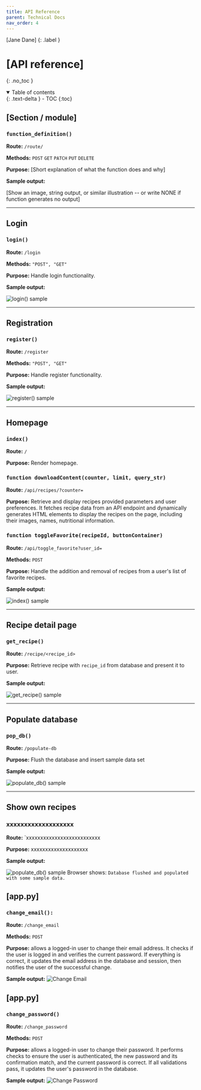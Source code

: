 ```yaml
---
title: API Reference
parent: Technical Docs
nav_order: 4
---
```


[Jane Dane]
{: .label }

# [API reference]
{: .no_toc }

<details open markdown="block">
  <summary>
    Table of contents
  </summary>
  {: .text-delta }
- TOC
{:toc}
</details>

## [Section / module]

### `function_definition()`

**Route:** `/route/`

**Methods:** `POST` `GET` `PATCH` `PUT` `DELETE`

**Purpose:** [Short explanation of what the function does and why]

**Sample output:**

[Show an image, string output, or similar illustration -- or write NONE if function generates no output]

---

##  Login

### `login()`

**Route:** `/login`

**Methods:** `"POST", "GET"`

**Purpose:** Handle login functionality.

**Sample output:**

![login() sample](../assets/images/login.png)



---
##  Registration

### `register()`

**Route:** `/register`

**Methods:** `"POST", "GET"`

**Purpose:** Handle register functionality.

**Sample output:**

![register() sample](../assets/images/register.png)

---
##  Homepage
### `index()`

**Route:** `/`

**Purpose:** Render homepage.

### `function downloadContent(counter, limit, query_str)`

**Route:** `/api/recipes/?counter=`

**Purpose:** Retrieve and display recipes provided parameters and user preferences. It fetches recipe data from an API 
endpoint and dynamically generates HTML elements to display the recipes on the page, including their images, names, 
nutritional information.

### `function toggleFavorite(recipeId, buttonContainer)`

**Route:** `/api/toggle_favorite?user_id=`

**Methods:** `POST`

**Purpose:** Handle the addition and removal of recipes from a user's list of favorite recipes.

**Sample output:**

![index() sample](../assets/images/homepage.png)




---
##  Recipe detail page
### `get_recipe()`

**Route:** `/recipe/<recipe_id>`

**Purpose:** Retrieve recipe with `recipe_id` from database and present it to user.

**Sample output:**

![get_recipe() sample](../assets/images/recipe_detail.png)

---
##  Populate database

### `pop_db()`

**Route:** `/populate-db`


**Purpose:** Flush the database and insert sample data set

**Sample output:**

![populate_db() sample](../assets/images/populateDb.png)

---
## Show own recipes
### xxxxxxxxxxxxxxxxxxx

**Route:** `xxxxxxxxxxxxxxxxxxxxxxxxxx


**Purpose:** xxxxxxxxxxxxxxxxxxxx

**Sample output:**

![populate_db() sample](../assets/images/xxxxxxxxxxx.png)
Browser shows: `Database flushed and populated with some sample data.`

## [app.py]

### `change_email():`

**Route:** `/change_email`

**Methods:** `POST`

**Purpose:** allows a logged-in user to change their email address. It checks if the user is logged in and verifies the current password. If everything is correct, it updates the email address in the database and session, then notifies the user of the successful change.

**Sample output:**
![Change Email](../assets/images/change_email.png)


## [app.py]

### `change_password()`

**Route:** `/change_password`

**Methods:** `POST` 

**Purpose:** allows a logged-in user to change their password. It performs checks to ensure the user is authenticated, the new password and its confirmation match, and the current password is correct. If all validations pass, it updates the user's password in the database.

**Sample output:**
![Change Password](../assets/images/change_password.png)

